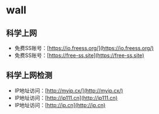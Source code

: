 # wall

## 科学上网

* 免费SS账号：[https://io.freess.org/](https://io.freess.org/)
* 免费SS账号：[https://free-ss.site](https://free-ss.site)

## 科学上网检测

* IP地址访问：[http://myip.cx/](http://myip.cx/)
* IP地址访问：[http://ip111.cn](http://ip111.cn)
* IP地址访问：[http://ip.cn](http://ip.cn)

